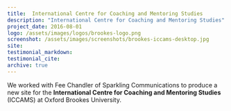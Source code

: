 ```yaml
---
title:  International Centre for Coaching and Mentoring Studies
description: "International Centre for Coaching and Mentoring Studies"
project_date: 2016-08-01
logo: /assets/images/logos/brookes-logo.png
screenshot: /assets/images/screenshots/brookes-iccams-desktop.jpg
site: 
testimonial_markdown: 
testimonial_cite: 
archive: true
---
```


We worked with Fee Chandler of Sparkling Communications to produce a new site for the **International Centre for Coaching and Mentoring Studies** (ICCAMS) at Oxford Brookes University. 
